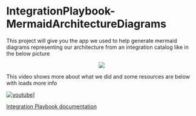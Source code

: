 # IntegrationPlaybook-MermaidArchitectureDiagrams

This project will give you the app we used to help generate mermaid diagrams representing our architecture from an integration catalog like in the below picture

<p align="center">
  <img src="https://cdn.document360.io/ba88ef7d-54c9-40e4-b374-41896b710891/Images/Documentation/image%28164%29.png">
</p>

This video shows more about what we did and some resources are below with loads more info


[![youtube](http://img.youtube.com/vi/YOUTUBE_VIDEO_ID_HERE/0.jpg)](http://www.youtube.com/watch?v=kSCMduJu6Ro)]

[Integration Playbook documentation](https://www.integration-playbook.io/docs/mermaid-architecture-diagram-tool)

